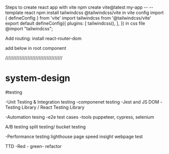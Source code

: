 

Steps to create react app with vite
 npm create vite@latest my-app  -- --template react
npm install tailwindcss @tailwindcss/vite
in vite config
import { defineConfig } from 'vite'
import tailwindcss from '@tailwindcss/vite'
export default defineConfig({
  plugins: [
    tailwindcss(),
  ],
})
in css file
@import "tailwindcss";


Add routing:
install react-router-dom

add below in root component
  <!-- <BrowserRouter>
        <Routes>
          <Route path="/" element={<Body />}></Route>
          <Route element={<ProtectedRoute />}>
            <Route path="/about" element={<About />}></Route>
          </Route>

          <Route path="/team" element={<Team />}></Route>
          <Route path="/login" element={<Login />}></Route>
        </Routes>
      </BrowserRouter> -->

////////////////////////////////////
# system-design

#testing

-Unit Testing & Integration testing
-componenet testing
-Jest and JS DOM
-Testing Library / React Testing Library

-Automation tesing
  -e2e test cases
  -tools puppeteer, cypress, selenium

  A/B testing
  split testing/ bucket testing

  -Performance testing
   lighthouse
   page speed insight
   webpage test


   TTD
   -Red - green- refactor